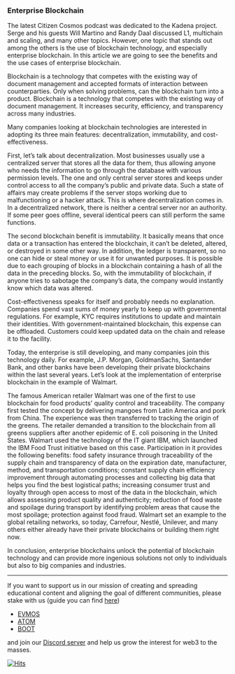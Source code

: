 ### Enterprise Blockchain

The latest Citizen Cosmos podcast was dedicated to the Kadena project. Serge and his guests Will Martino and Randy Daal discussed L1, multichain and scaling, and many other topics. However, one topic that stands out among the others is the use of blockchain technology, and especially enterprise blockchain. In this article we are going to see the benefits and the use cases of enterprise blockchain. 

Blockchain is a technology that competes with the existing way of document management and accepted formats of interaction between counterparties. Only when solving problems, can the blockchain turn into a product. Blockchain is a technology that competes with the existing way of document management. It increases security, efficiency, and transparency across many industries. 

Many companies looking at blockchain technologies are interested in adopting its three main features: decentralization, immutability, and cost-effectiveness. 

First, let’s talk about decentralization. Most businesses usually use a centralized server that stores all the data for them, thus allowing anyone who needs the information to go through the database with various permission levels. The one and only central server stores and keeps under control access to all the company’s public and private data. Such a state of affairs may create problems if the server stops working due to malfunctioning or a hacker attack. This is where decentralization comes in. In a decentralized network, there is neither a central server nor an authority. If some peer goes offline, several identical peers can still perform the same functions. 

The second blockchain benefit is immutability. It basically means that once data or a transaction has entered the blockchain, it can’t be deleted, altered, or destroyed in some other way. In addition, the ledger is transparent, so no one can hide or steal money or use it for unwanted purposes. It is possible due to each grouping of blocks in a blockchain containing a hash of all the data in the preceding blocks. So, with the immutability of blockchain, if anyone tries to sabotage the company’s data, the company would instantly know which data was altered. 

Cost-effectiveness speaks for itself and probably needs no explanation. Companies spend vast sums of money yearly to keep up with governmental regulations. For example, KYC requires institutions to update and maintain their identities. With government-maintained blockchain, this expense can be offloaded. Customers could keep updated data on the chain and release it to the facility. 

Today, the enterprise is still developing, and many companies join this technology daily. For example, J.P. Morgan, GoldmanSachs, Santander Bank, and other banks have been developing their private blockchains within the last several years. Let’s look at the implementation of enterprise blockchain in the example of Walmart. 

The famous American retailer Walmart was one of the first to use blockchain for food products' quality control and traceability. The company first tested the concept by delivering mangoes from Latin America and pork from China. The experience was then transferred to tracking the origin of the greens. The retailer demanded a transition to the blockchain from all greens suppliers after another epidemic of E. coli poisoning in the United States. Walmart used the technology of the IT giant IBM, which launched the IBM Food Trust initiative based on this case. Participation in it provides the following benefits: food safety insurance through traceability of the supply chain and transparency of data on the expiration date, manufacturer, method, and transportation conditions; constant supply chain efficiency improvement through automating processes and collecting big data that helps you find the best logistical paths; increasing consumer trust and loyalty through open access to most of the data in the blockchain, which allows assessing product quality and authenticity; reduction of food waste and spoilage during transport by identifying problem areas that cause the most spoilage; protection against food fraud. Walmart set an example to the global retailing networks, so today, Carrefour, Nestlé, Unilever, and many others either already have their private blockchains or building them right now.

In conclusion, enterprise blockchains unlock the potential of blockchain technology and can provide more ingenious solutions not only to individuals but also to big companies and industries. 

------------------------------------------------------------------------------------------------------------------------------------------------------------------
If you want to support us in our mission of creating and spreading educational content and aligning the goal of different communities, please stake with us (guide you can find [here](https://www.citizencosmos.space/staking)) 
- [EVMOS](https://www.mintscan.io/evmos/validators/evmosvaloper1mtwvpdd57gpkyejd566s24afr9zm5ryq8gwpvj) 
- [ATOM](https://www.mintscan.io/cosmos/validators/cosmosvaloper1e859xaue4k2jzqw20cv6l7p3tmc378pc3k8g2u) 
- [BOOT](https://cyb.ai/network/bostrom/hero/bostromvaloper1f7nx65pmayfenpfwzwaamwas4ygmvalqj6dz5r)

and join our [Discord server](https://discord.gg/kJaG3EucCX) and help us grow the interest for web3 to the masses.

[![Hits](https://hits.seeyoufarm.com/api/count/incr/badge.svg?url=https%3A%2F%2Fcitizen-cosmos.github.io%2Fblog%2Fenterpriseblockhain.html&count_bg=%2379C83D&title_bg=%23555555&icon=&icon_color=%23E7E7E7&title=hits&edge_flat=false)](https://hits.seeyoufarm.com) 
